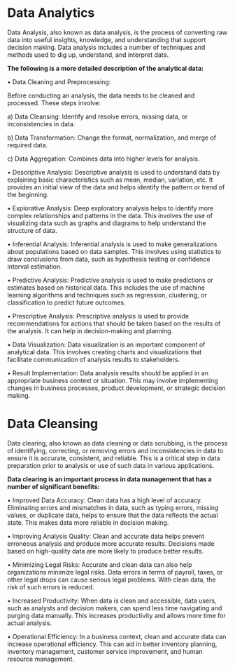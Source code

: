 # Data Analytics

Data Analysis, also known as data analysis, is the process of converting raw data into useful insights, knowledge, and understanding that support decision making. Data analysis includes a number of techniques and methods used to dig up, understand, and interpret data.

**The following is a more detailed description of the analytical data:**

• Data Cleaning and Preprocessing:

Before conducting an analysis, the data needs to be cleaned and processed. These steps involve:

a) Data Cleansing: Identify and resolve errors, missing data, or inconsistencies in data.

b) Data Transformation: Change the format, normalization, and merge of required data.

c) Data Aggregation: Combines data into higher levels for analysis.


• Descriptive Analysis:
Descriptive analysis is used to understand data by explaining basic characteristics such as mean, median, variation, etc. It provides an initial view of the data and helps identify the pattern or trend of the beginning.

• Explorative Analysis:
Deep exploratory analysis helps to identify more complex relationships and patterns in the data. This involves the use of visualizing data such as graphs and diagrams to help understand the structure of data.


• Inferential Analysis:
Inferential analysis is used to make generalizations about populations based on data samples. This involves using statistics to draw conclusions from data, such as hypothesis testing or confidence interval estimation.


• Predictive Analysis:
Predictive analysis is used to make predictions or estimates based on historical data. This includes the use of machine learning algorithms and techniques such as regression, clustering, or classification to predict future outcomes.

• Prescriptive Analysis:
Prescriptive analysis is used to provide recommendations for actions that should be taken based on the results of the analysis. It can help in decision-making and planning.

• Data Visualization:
Data visualization is an important component of analytical data. This involves creating charts and visualizations that facilitate communication of analysis results to stakeholders.

• Result Implementation:
Data analysis results should be applied in an appropriate business context or situation. This may involve implementing changes in business processes, product development, or strategic decision making.


















# Data Cleansing

Data clearing, also known as data cleaning or data scrubbing, is the process of identifying, correcting, or removing errors and inconsistencies in data to ensure it is accurate, consistent, and reliable. This is a critical step in data preparation prior to analysis or use of such data in various applications.


**Data clearing is an important process in data management that has a number of significant benefits:**

• Improved Data Accuracy: Clean data has a high level of accuracy. Eliminating errors and mismatches in data, such as typing errors, missing values, or duplicate data, helps to ensure that the data reflects the actual state. This makes data more reliable in decision making.

• Improving Analysis Quality: Clean and accurate data helps prevent erroneous analysis and produce more accurate results. Decisions made based on high-quality data are more likely to produce better results.

• Minimizing Legal Risks: Accurate and clean data can also help organizations minimize legal risks. Data errors in terms of payroll, taxes, or other legal drops can cause serious legal problems. With clean data, the risk of such errors is reduced.

• Increased Productivity: When data is clean and accessible, data users, such as analysts and decision makers, can spend less time navigating and purging data manually. This increases productivity and allows more time for actual analysis.

• Operational Efficiency: In a business context, clean and accurate data can increase operational efficiency. This can aid in better inventory planning, inventory management, customer service improvement, and human resource management.
